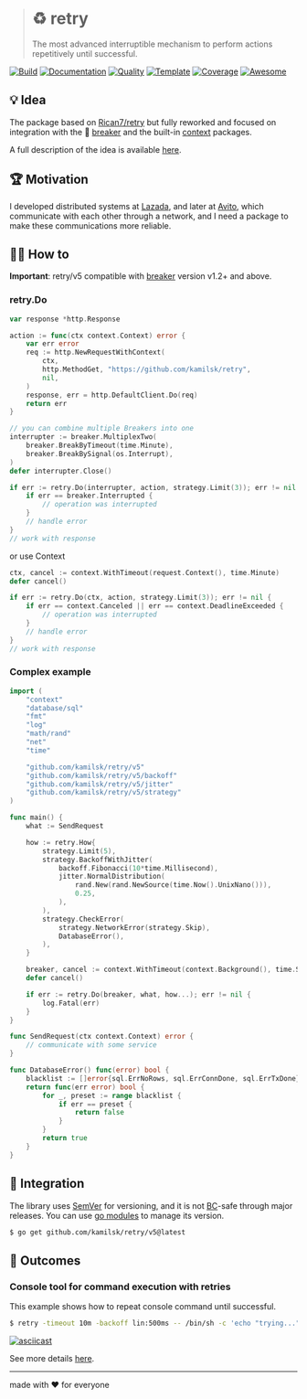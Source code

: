 > # ♻️ retry
>
> The most advanced interruptible mechanism to perform actions repetitively until successful.

[![Build][build.icon]][build.page]
[![Documentation][docs.icon]][docs.page]
[![Quality][quality.icon]][quality.page]
[![Template][template.icon]][template.page]
[![Coverage][coverage.icon]][coverage.page]
[![Awesome][awesome.icon]][awesome.page]

## 💡 Idea

The package based on [Rican7/retry][] but fully reworked and focused on integration
with the 🚧 [breaker][] and the built-in [context][] packages.

A full description of the idea is available [here][design.page].

## 🏆 Motivation

I developed distributed systems at [Lazada][], and later at [Avito][],
which communicate with each other through a network, and I need a package to make
these communications more reliable.

## 🤼‍♂️ How to

**Important**: retry/v5 compatible with [breaker][] version v1.2+ and above.

### retry.Do

```go
var response *http.Response

action := func(ctx context.Context) error {
	var err error
	req := http.NewRequestWithContext(
		ctx,
		http.MethodGet, "https://github.com/kamilsk/retry",
		nil,
	)
	response, err = http.DefaultClient.Do(req)
	return err
}

// you can combine multiple Breakers into one
interrupter := breaker.MultiplexTwo(
	breaker.BreakByTimeout(time.Minute),
	breaker.BreakBySignal(os.Interrupt),
)
defer interrupter.Close()

if err := retry.Do(interrupter, action, strategy.Limit(3)); err != nil {
	if err == breaker.Interrupted {
		// operation was interrupted
	}
	// handle error
}
// work with response
```

or use Context

```go
ctx, cancel := context.WithTimeout(request.Context(), time.Minute)
defer cancel()

if err := retry.Do(ctx, action, strategy.Limit(3)); err != nil {
	if err == context.Canceled || err == context.DeadlineExceeded {
		// operation was interrupted
	}
	// handle error
}
// work with response
```

### Complex example

```go
import (
	"context"
	"database/sql"
	"fmt"
	"log"
	"math/rand"
	"net"
	"time"

	"github.com/kamilsk/retry/v5"
	"github.com/kamilsk/retry/v5/backoff"
	"github.com/kamilsk/retry/v5/jitter"
	"github.com/kamilsk/retry/v5/strategy"
)

func main() {
	what := SendRequest

	how := retry.How{
		strategy.Limit(5),
		strategy.BackoffWithJitter(
			backoff.Fibonacci(10*time.Millisecond),
			jitter.NormalDistribution(
				rand.New(rand.NewSource(time.Now().UnixNano())),
				0.25,
			),
		),
		strategy.CheckError(
			strategy.NetworkError(strategy.Skip),
			DatabaseError(),
		),
	}

	breaker, cancel := context.WithTimeout(context.Background(), time.Second)
	defer cancel()

	if err := retry.Do(breaker, what, how...); err != nil {
		log.Fatal(err)
	}
}

func SendRequest(ctx context.Context) error {
	// communicate with some service
}

func DatabaseError() func(error) bool {
	blacklist := []error{sql.ErrNoRows, sql.ErrConnDone, sql.ErrTxDone}
	return func(err error) bool {
		for _, preset := range blacklist {
			if err == preset {
				return false
			}
		}
		return true
	}
}
```

## 🧩 Integration

The library uses [SemVer](https://semver.org) for versioning, and it is not
[BC](https://en.wikipedia.org/wiki/Backward_compatibility)-safe through major releases.
You can use [go modules](https://github.com/golang/go/wiki/Modules) to manage its version.

```bash
$ go get github.com/kamilsk/retry/v5@latest
```

## 🤲 Outcomes

### Console tool for command execution with retries

This example shows how to repeat console command until successful.

```bash
$ retry -timeout 10m -backoff lin:500ms -- /bin/sh -c 'echo "trying..."; exit $((1 + RANDOM % 10 > 5))'
```

[![asciicast][cli.preview]][cli.demo]

See more details [here][cli].

---

made with ❤️ for everyone

[awesome.page]:     https://github.com/avelino/awesome-go#utilities
[awesome.icon]:     https://cdn.rawgit.com/sindresorhus/awesome/d7305f38d29fed78fa85652e3a63e154dd8e8829/media/badge.svg
[build.page]:       https://travis-ci.com/kamilsk/retry
[build.icon]:       https://travis-ci.com/kamilsk/retry.svg?branch=v5
[coverage.page]:    https://codeclimate.com/github/kamilsk/retry/test_coverage
[coverage.icon]:    https://api.codeclimate.com/v1/badges/ed88afbc0754e49e9d2d/test_coverage
[design.page]:      https://www.notion.so/octolab/retry-cab5722faae445d197e44fbe0225cc98?r=0b753cbf767346f5a6fd51194829a2f3
[docs.page]:        https://pkg.go.dev/github.com/kamilsk/retry/v5
[docs.icon]:        https://img.shields.io/badge/docs-pkg.go.dev-blue
[promo.page]:       https://github.com/kamilsk/retry
[quality.page]:     https://goreportcard.com/report/github.com/kamilsk/retry
[quality.icon]:     https://goreportcard.com/badge/github.com/kamilsk/retry
[template.page]:    https://github.com/octomation/go-module
[template.icon]:    https://img.shields.io/badge/template-go--module-blue

[Avito]:            https://tech.avito.ru
[breaker]:          https://github.com/kamilsk/breaker
[cli]:              https://github.com/octolab/try
[cli.demo]:         https://asciinema.org/a/150367
[cli.preview]:      https://asciinema.org/a/150367.png
[context]:          https://pkg.go.dev/context
[Lazada]:           https://github.com/lazada
[Rican7/retry]:     https://github.com/Rican7/retry
